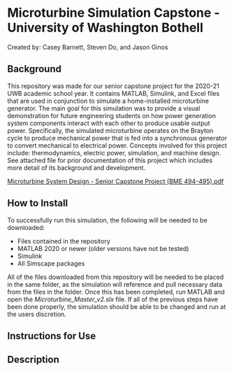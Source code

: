 # Microturbine Simulation Capstone - University of Washington Bothell
Created by: Casey Barnett, Steven Do, and Jason Ginos

## Background
This repository was made for our senior capstone project for the 2020-21 UWB academic school year. It contains MATLAB, Simulink, and Excel files that are used in conjunction to simulate a home-installed microturbine generator. The main goal for this simulation was to provide a visual demonstration for future engineering students on how power generation system components interact with each other to produce usable output power. Specifically, the simulated microturbine operates on the Brayton cycle to produce mechanical power that is fed into a synchronous generator to convert mechanical to electrical power. Concepts involved for this project include: thermodynamics, electric power, simulation, and machine design. See attached file for prior documentation of this project which includes more detail of its background and development. 

[Microturbine System Design - Senior Capstone Project (BME 494-495).pdf](https://github.com/do-steven/uwb-microturbine/files/6446747/Microturbine.System.Design.-.Senior.Capstone.Project.BME.494-495.pdf)

## How to Install
To successfully run this simulation, the following will be needed to be downloaded:

- Files contained in the repository
- MATLAB 2020 or newer (older versions have not be tested)
- Simulink
- All Simscape packages

All of the files downloaded from this repository will be needed to be placed in the same folder, as the simulation will reference and pull necessary data from the files in the folder. Once this has been completed, run MATLAB and open the *Microturbine_Master_v2.slx* file. If all of the previous steps have been done properly, the simulation should be able to be changed and run at the users discretion. 

## Instructions for Use

## Description

